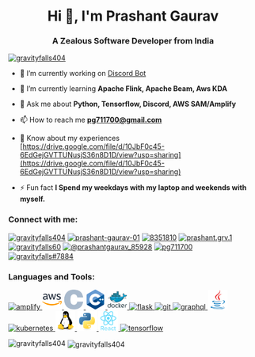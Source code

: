 <h1 align="center">Hi 👋, I'm Prashant Gaurav</h1>
<h3 align="center">A Zealous Software Developer from India</h3>

<p align="left"> <a href="https://github.com/ryo-ma/github-profile-trophy"><img src="https://github-profile-trophy.vercel.app/?username=gravityfalls404" alt="gravityfalls404" /></a> </p>

- 🔭 I’m currently working on [Discord Bot](https://github.com/users/gravityfalls404/projects/2)

- 🌱 I’m currently learning **Apache Flink, Apache Beam, Aws KDA**

- 💬 Ask me about **Python, Tensorflow, Discord, AWS SAM/Amplify**

- 📫 How to reach me **pg711700@gmail.com**

- 📄 Know about my experiences [https://drive.google.com/file/d/10JbF0c45-6EdGejGVTTUNusjS36n8D1D/view?usp=sharing](https://drive.google.com/file/d/10JbF0c45-6EdGejGVTTUNusjS36n8D1D/view?usp=sharing)

- ⚡ Fun fact **I Spend my weekdays with my laptop and weekends with myself.**

<h3 align="left">Connect with me:</h3>
<p align="left">
<a href="https://twitter.com/gravityfalls404" target="blank"><img align="center" src="https://raw.githubusercontent.com/rahuldkjain/github-profile-readme-generator/neutral-icons/src/images/icons/Social/twitter.svg" alt="gravityfalls404" height="30" width="40" /></a>
<a href="https://linkedin.com/in/prashant-gaurav-01" target="blank"><img align="center" src="https://raw.githubusercontent.com/rahuldkjain/github-profile-readme-generator/neutral-icons/src/images/icons/Social/linked-in-alt.svg" alt="prashant-gaurav-01" height="30" width="40" /></a>
<a href="https://stackoverflow.com/users/8351810" target="blank"><img align="center" src="https://raw.githubusercontent.com/rahuldkjain/github-profile-readme-generator/neutral-icons/src/images/icons/Social/stack-overflow.svg" alt="8351810" height="30" width="40" /></a>
<a href="https://fb.com/prashant.grv.1" target="blank"><img align="center" src="https://raw.githubusercontent.com/rahuldkjain/github-profile-readme-generator/neutral-icons/src/images/icons/Social/facebook.svg" alt="prashant.grv.1" height="30" width="40" /></a>
<a href="https://instagram.com/gravityfalls60" target="blank"><img align="center" src="https://raw.githubusercontent.com/rahuldkjain/github-profile-readme-generator/neutral-icons/src/images/icons/Social/instagram.svg" alt="gravityfalls60" height="30" width="40" /></a>
<a href="https://medium.com/@prashantgaurav_85928" target="blank"><img align="center" src="https://raw.githubusercontent.com/rahuldkjain/github-profile-readme-generator/neutral-icons/src/images/icons/Social/medium.svg" alt="@prashantgaurav_85928" height="30" width="40" /></a>
<a href="https://www.leetcode.com/pg711700" target="blank"><img align="center" src="https://raw.githubusercontent.com/rahuldkjain/github-profile-readme-generator/neutral-icons/src/images/icons/Social/leet-code.svg" alt="pg711700" height="30" width="40" /></a>
<a href="https://discord.gg/gravityfalls#7884" target="blank"><img align="center" src="https://raw.githubusercontent.com/rahuldkjain/github-profile-readme-generator/neutral-icons/src/images/icons/Social/discord.svg" alt="gravityfalls#7884" height="30" width="40" /></a>
</p>

<h3 align="left">Languages and Tools:</h3>
<p align="left"> <a href="https://aws.amazon.com/amplify/" target="_blank"> <img src="https://docs.amplify.aws/assets/logo-dark.svg" alt="amplify" width="40" height="40"/> </a> <a href="https://aws.amazon.com" target="_blank"> <img src="https://raw.githubusercontent.com/devicons/devicon/master/icons/amazonwebservices/amazonwebservices-original-wordmark.svg" alt="aws" width="40" height="40"/> </a> <a href="https://www.cprogramming.com/" target="_blank"> <img src="https://raw.githubusercontent.com/devicons/devicon/master/icons/c/c-original.svg" alt="c" width="40" height="40"/> </a> <a href="https://www.w3schools.com/cpp/" target="_blank"> <img src="https://raw.githubusercontent.com/devicons/devicon/master/icons/cplusplus/cplusplus-original.svg" alt="cplusplus" width="40" height="40"/> </a> <a href="https://www.docker.com/" target="_blank"> <img src="https://raw.githubusercontent.com/devicons/devicon/master/icons/docker/docker-original-wordmark.svg" alt="docker" width="40" height="40"/> </a> <a href="https://flask.palletsprojects.com/" target="_blank"> <img src="https://www.vectorlogo.zone/logos/pocoo_flask/pocoo_flask-icon.svg" alt="flask" width="40" height="40"/> </a> <a href="https://git-scm.com/" target="_blank"> <img src="https://www.vectorlogo.zone/logos/git-scm/git-scm-icon.svg" alt="git" width="40" height="40"/> </a> <a href="https://graphql.org" target="_blank"> <img src="https://www.vectorlogo.zone/logos/graphql/graphql-icon.svg" alt="graphql" width="40" height="40"/> </a> <a href="https://www.java.com" target="_blank"> <img src="https://raw.githubusercontent.com/devicons/devicon/master/icons/java/java-original.svg" alt="java" width="40" height="40"/> </a> <a href="https://kubernetes.io" target="_blank"> <img src="https://www.vectorlogo.zone/logos/kubernetes/kubernetes-icon.svg" alt="kubernetes" width="40" height="40"/> </a> <a href="https://www.linux.org/" target="_blank"> <img src="https://raw.githubusercontent.com/devicons/devicon/master/icons/linux/linux-original.svg" alt="linux" width="40" height="40"/> </a> <a href="https://www.python.org" target="_blank"> <img src="https://raw.githubusercontent.com/devicons/devicon/master/icons/python/python-original.svg" alt="python" width="40" height="40"/> </a> <a href="https://reactjs.org/" target="_blank"> <img src="https://raw.githubusercontent.com/devicons/devicon/master/icons/react/react-original-wordmark.svg" alt="react" width="40" height="40"/> </a> <a href="https://www.tensorflow.org" target="_blank"> <img src="https://www.vectorlogo.zone/logos/tensorflow/tensorflow-icon.svg" alt="tensorflow" width="40" height="40"/> </a> </p>

<p><img align="left" src="https://github-readme-stats.vercel.app/api/top-langs?username=gravityfalls404&show_icons=true&theme=dark&locale=en&layout=compact" alt="gravityfalls404" /></p>

<p>&nbsp;<img align="center" src="https://github-readme-stats.vercel.app/api?username=gravityfalls404&show_icons=true&theme=cobalt&locale=en" alt="gravityfalls404" /></p>
